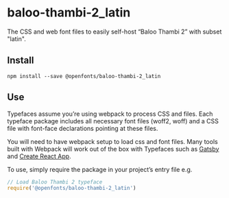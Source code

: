 
# baloo-thambi-2_latin

The CSS and web font files to easily self-host “Baloo Thambi 2” with subset "latin".

## Install

`npm install --save @openfonts/baloo-thambi-2_latin`

## Use

Typefaces assume you’re using webpack to process CSS and files. Each typeface
package includes all necessary font files (woff2, woff) and a CSS file with
font-face declarations pointing at these files.

You will need to have webpack setup to load css and font files. Many tools built
with Webpack will work out of the box with Typefaces such as [Gatsby](https://github.com/gatsbyjs/gatsby)
and [Create React App](https://github.com/facebookincubator/create-react-app).

To use, simply require the package in your project’s entry file e.g.

```javascript
// Load Baloo Thambi 2 typeface
require('@openfonts/baloo-thambi-2_latin')
```
